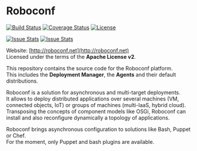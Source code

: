 # Roboconf 
[![Build Status](http://travis-ci.org/roboconf/roboconf-platform.png?branch=master)](http://travis-ci.org/roboconf/roboconf-platform)
[![Coverage Status](http://coveralls.io/repos/roboconf/roboconf-platform/badge.png)](http://coveralls.io/r/roboconf/roboconf-platform)
[![License](https://pypip.in/license/apache-libcloud/badge.png)](http://www.apache.org/licenses/LICENSE-2.0)

[![Issue Stats](http://issuestats.com/github/roboconf/roboconf-platform/badge/issue)](http://issuestats.com/github/roboconf/roboconf-platform)
[![Issue Stats](http://issuestats.com/github/roboconf/roboconf-platform/badge/pr)](http://issuestats.com/github/roboconf/roboconf-platform)

Website: [http://roboconf.net](http://roboconf.net)  
Licensed under the terms of the **Apache License v2**.

This repository contains the source code for the Roboconf platform.  
This includes the **Deployment Manager**, the **Agents** and their default distributions.

Roboconf is a solution for asynchronous and multi-target deployments.  
It allows to deploy distributed applications over several machines (VM, connected objects, IoT) or
groups of machines (multi-IaaS, hybrid cloud). Transposing the concepts of component models like OSGi,
Roboconf can install and also reconfigure dynamically a topology of applications.

Roboconf brings asynchronous configuration to solutions like Bash, Puppet or Chef.  
For the moment, only Puppet and bash plugins are available.
